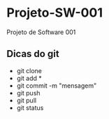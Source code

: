 # Projeto-SW-001
Projeto de Software 001

## Dicas do **git**

- git clone <URL DO GITHUB>
- git add *
- git commit -m "mensagem"
- git push
- git pull
- git status

